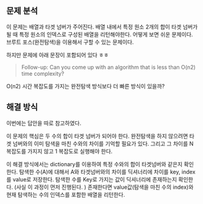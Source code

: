 ## 문제 분석 
이 문제는 배열과 타겟 넘버가 주어진다. 
배열 내에서 특정 원소 2개의 합이 타겟 넘버가 될 때 특정 원소의 인덱스로 구성된 배열을 리턴해야한다. 
어떻게 보면 쉬운 문제이다. 브루트 포스(완전탐색)을 이용해서 구할 수 있는 문제이다. 

하지만 문제에 아래 문장이 포함되어 있다 ㅎㅎ
 > Follow-up: Can you come up with an algorithm that is less than O(n2) time complexity?
 
 O(n2) 시간 복잡도를 가지는 완전탐색 방식보다 더 빠른 방식이 있을까? 
 
 
 ## 해결 방식 
 이번에는 답안을 따로 참고하였다. 
 
 이 문제의 핵심은 두 수의 합이 타겟 넘버가 되어야 한다. 완전탐색을 하지 않으려면 타겟 넘버와의 이미 탐색을 마친 수와의 차이를 기억할 필요가 있다. 
 그리고 그 차이를 N 복잡도를 가지지 않고 1 복잡도로 실행해야 한다. 
 
 이 해결 방식에서는 dictionary를 이용하여 특정 수와의 합이 타겟넘버와 같은지 확인한다. 
 탐색한 수(A)에 대해서 A와 타겟넘버와의 차이를 딕셔너리에 차이를 key, index를 value로 저장한다. 
 탐색한 수를 Key로 가지는 값이 딕셔너리에 존재하는지 확인한다. (사실 이 과정이 먼저 진행된다. )
 존재한다면 value값(탐색을 마친 수의 index)와 현재 탐색하는 수의 인덱스를 포함한 배열을 리턴한다. 
 
 
